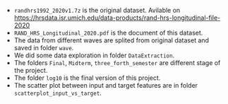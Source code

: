 - `randhrs1992_2020v1.7z` is the original dataset. Avilable on https://hrsdata.isr.umich.edu/data-products/rand-hrs-longitudinal-file-2020
- `RAND_HRS_Longitudinal_2020.pdf` is the document of this dataset.
- The data from different waves are splited from original dataset and saved in folder `wave`.
- We did some data exploration in folder `DataExtraction`.
- The folders `Final`, `Midterm`, `three_forth_semester` are different stage of the project.
- The folder `log10` is the final version of this project.
- The scatter plot between input and target features are in folder `scatterplot_input_vs_target`.
